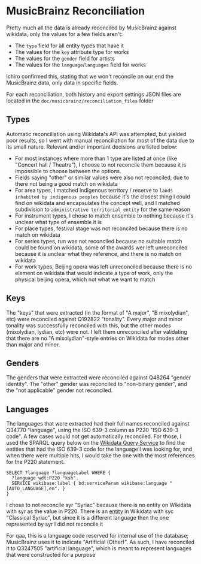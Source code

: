 # MusicBrainz Reconciliation

Pretty much all the data is already reconciled by MusicBrainz against wikidata, only the values for a few fields aren't:

- The `type` field for all entity types that have it
- The values for the `key` attribute type for works
- The values for the `gender` field for artists
- The values for the `language`/`languages` field for works

Ichiro confirmed this, stating that we won't reconcile on our end the MusicBrainz data, only data in specific fields.

For each reconciliation, both history and export settings JSON files are located in the `doc/musicbrainz/reconciliation_files` folder

## Types

Automatic reconciliation using Wikidata's API was attempted, but yielded poor results, so I went with manual reconciliation for most of the data due to its small nature. Relevant and/or important decisions are listed below:

- For most instances where more than 1 type are listed at once (like "Concert hall / Theatre"), I choose to not reconcile them because it is impossible to choose between the options.
- Fields saying "other" or similar values were also not reconciled, due to there not being a good match on wikidata
- For area types, I matched indigenous territory / reserve to `lands inhabited by indigenous peoples` because it's the closest thing I could find on wikidata and encapsulates the concept well, and I matched subdivision to `administrative territorial entity` for the same reason
- For instrument types, I chose to match ensemble to nothing because it's unclear what type of ensemble it is
- For place types, festival stage was not reconciled because there is no match on wikidata
- For series types, run was not reconciled because no suitable match could be found on wikidata, some of the awards wer left unreconciled because it is unclear what they reference, and there is no match on wikidata
- For work types, Beijing opera was left unreconciled because there is no element on wikidata that would indicate a type of work, only the physical beijing opera, which not what we want to match

## Keys

The "keys" that were extracted (in the format of "A major", "B mixolydian", etc) were reconciled against Q192822 "tonality". Every major and minor tonality was successfully reconciled with this, but the other modes (mixolydian, lydian, etc) were not. I left them unreconciled after validating that there are no "A mixolydian"-style entries on Wikidata for modes other than major and minor.

## Genders

The genders that were extracted were reconciled against Q48264 "gender identity". The "other" gender was reconciled to "non-binary gender", and the "not applicable" gender not reconciled.

## Languages

The languages that were extracted had their full names reconciled against Q34770 "language", using the ISO 639-3 column as P220 "ISO 639-3 code". A few cases would not get automatically reconciled. For those, I used the SPARQL query below on the [Wikidata Query Service](https://query.wikidata.org/) to find the entities that had the ISO 639-3 code for the language I was looking for, and when there were multiple hits, I would take the one with the most references for the P220 statement.

```SPARQL
SELECT ?language ?languageLabel WHERE {
  ?language wdt:P220 "ksh".
  SERVICE wikibase:label { bd:serviceParam wikibase:language "[AUTO_LANGUAGE],en". }
}
```

I chose to not reconcile syr "Syriac" because there is no entity on Wikidata with syr as the value in P220. There is an [entity](https://www.wikidata.org/wiki/Q33538) in Wikidata with syc "Classical Syriac", but since it is a different language then the one represented by syr I did not reconcile it

For qaa, this is a language code reserved for internal use of the database; MusicBrainz uses it to indicate "Artificial (Other)". As such, I have reconciled it to Q3247505 "artificial language", which is meant to represent languages that were constructed for a purpose
